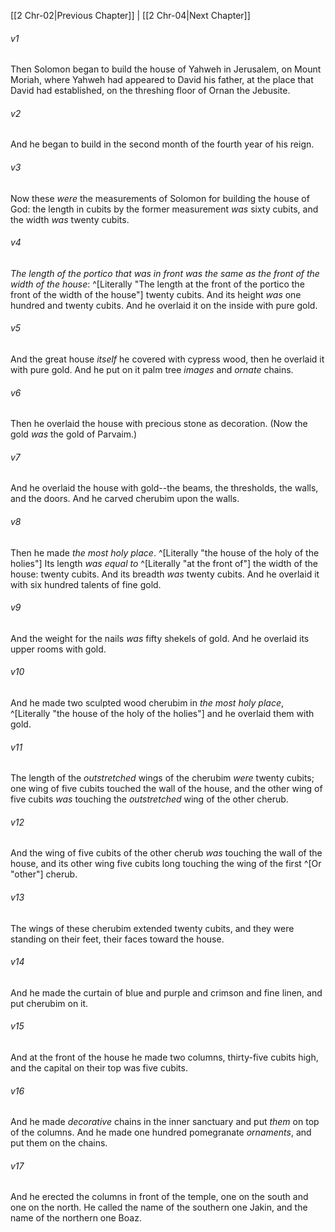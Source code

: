 ﻿---
aliases:
  - 2 Chronicles 3
---

[[2 Chr-02|Previous Chapter]] | [[2 Chr-04|Next Chapter]]

###### v1
Then Solomon began to build the house of Yahweh in Jerusalem, on Mount Moriah, where Yahweh had appeared to David his father, at the place that David had established, on the threshing floor of Ornan the Jebusite.

###### v2
And he began to build in the second month of the fourth year of his reign.

###### v3
Now these _were_ the measurements of Solomon for building the house of God: the length in cubits by the former measurement _was_ sixty cubits, and the width _was_ twenty cubits.

###### v4
_The length of the portico that _was_ in front was the same as the front of the width of the house_: ^[Literally "The length at the front of the portico the front of the width of the house"] twenty cubits. And its height _was_ one hundred and twenty cubits. And he overlaid it on the inside with pure gold.

###### v5
And the great house _itself_ he covered with cypress wood, then he overlaid it with pure gold. And he put on it palm tree _images_ and _ornate_ chains.

###### v6
Then he overlaid the house with precious stone as decoration. (Now the gold _was_ the gold of Parvaim.)

###### v7
And he overlaid the house with gold--the beams, the thresholds, the walls, and the doors. And he carved cherubim upon the walls.

###### v8
Then he made _the most holy place_. ^[Literally "the house of the holy of the holies"] Its length _was equal to_ ^[Literally "at the front of"] the width of the house: twenty cubits. And its breadth _was_ twenty cubits. And he overlaid it with six hundred talents of fine gold.

###### v9
And the weight for the nails _was_ fifty shekels of gold. And he overlaid its upper rooms with gold.

###### v10
And he made two sculpted wood cherubim in _the most holy place_, ^[Literally "the house of the holy of the holies"] and he overlaid them with gold.

###### v11
The length of the _outstretched_ wings of the cherubim _were_ twenty cubits; one wing of five cubits touched the wall of the house, and the other wing of five cubits _was_ touching the _outstretched_ wing of the other cherub.

###### v12
And the wing of five cubits of the other cherub _was_ touching the wall of the house, and its other wing five cubits long touching the wing of the first ^[Or "other"] cherub.

###### v13
The wings of these cherubim extended twenty cubits, and they were standing on their feet, their faces toward the house.

###### v14
And he made the curtain of blue and purple and crimson and fine linen, and put cherubim on it.

###### v15
And at the front of the house he made two columns, thirty-five cubits high, and the capital on their top was five cubits.

###### v16
And he made _decorative_ chains in the inner sanctuary and put _them_ on top of the columns. And he made one hundred pomegranate _ornaments_, and put them on the chains.

###### v17
And he erected the columns in front of the temple, one on the south and one on the north. He called the name of the southern one Jakin, and the name of the northern one Boaz.